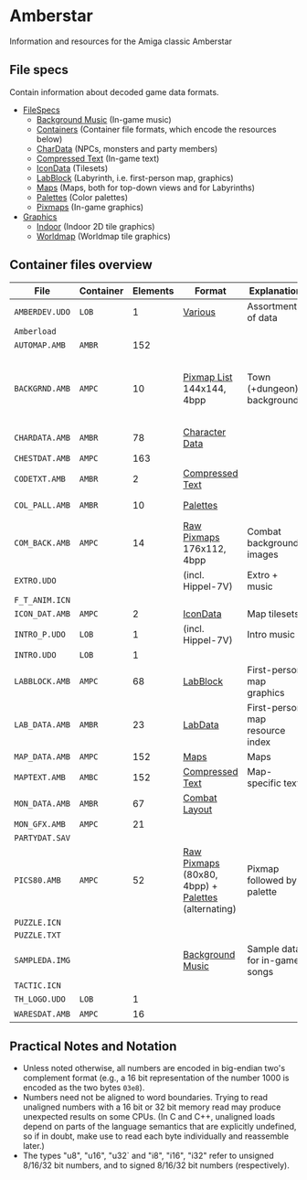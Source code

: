 # Amberstar

Information and resources for the Amiga classic Amberstar

## File specs

Contain information about decoded game data formats.

- [FileSpecs](FileSpecs/)
  - [Background Music](FileSpecs/Hippel-CoSo.md) (In-game music)
  - [Containers](FileSpecs/Containers.md) (Container file formats, which encode the resources below)
  - [CharData](FileSpecs/CharData.md) (NPCs, monsters and party members)
  - [Compressed Text](FileSpecs/CompressedText.md) (In-game text)
  - [IconData](FileSpecs/IconData.md) (Tilesets)
  - [LabBlock](FileSpecs/LabData.md) (Labyrinth, i.e. first-person map, graphics)
  - [Maps](FileSpecs/Maps.md) (Maps, both for top-down views and for Labyrinths)
  - [Palettes](FileSpecs/Palettes.md) (Color palettes)
  - [Pixmaps](FileSpecs/Pixmaps.md) (In-game graphics)
- [Graphics](Graphics/)
  - [Indoor](Graphics/Indoor/) (Indoor 2D tile graphics)
  - [Worldmap](Graphics/Worldmap/) (Worldmap tile graphics)

## Container files overview

| File           | Container | Elements | Format                                                                                              | Explanation                     | Decoded                                                                    |
|----------------|-----------|----------|-----------------------------------------------------------------------------------------------------|---------------------------------|----------------------------------------------------------------------------|
| `AMBERDEV.UDO` | `LOB`     | 1        | [Various](FileSpecs/Amberdev.md)                                                                    | Assortment of data              | only very partially                                                        |
| `Amberload`    |           |          |                                                                                                     |                                 |                                                                            |
| `AUTOMAP.AMB`  | `AMBR`    | 152      |                                                                                                     |                                 |                                                                            |
| `BACKGRND.AMB` | `AMPC`    | 10       | [Pixmap List](FileSpecs/Pixmaps.md) 144x144, 4bpp                                                   | Town (+dungeon) backgrounds     | yes (outdoors sunrise/sunset gradients missing, likely handled elsewhere?) |
| `CHARDATA.AMB` | `AMBR`    | 78       | [Character Data](FileSpecs/CharData.md)                                                             |                                 |                                                                            |
| `CHESTDAT.AMB` | `AMPC`    | 163      |                                                                                                     |                                 |                                                                            |
| `CODETXT.AMB`  | `AMBR`    | 2        | [Compressed Text](FileSpecs/CompressedText.md)                                                      |                                 | yes                                                                        |
| `COL_PALL.AMB` | `AMBR`    | 10       | [Palettes](FileSpecs/Palettes.md)                                                                   |                                 | for all intents and purposes                                               |
| `COM_BACK.AMB` | `AMPC`    | 14       | [Raw Pixmaps](FileSpecs/Pixmaps.md)  176x112, 4bpp                                                  | Combat background images        | Missing palettes                                                           |
| `EXTRO.UDO`    |           |          | (incl. Hippel-7V)                                                                                   | Extro + music                   |                                                                            |
| `F_T_ANIM.ICN` |           |          |                                                                                                     |                                 |                                                                            |
| `ICON_DAT.AMB` | `AMPC`    | 2        | [IconData](FileSpecs/IconData.md)                                                                   | Map tilesets                    | mostly                                                                     |
| `INTRO_P.UDO`  | `LOB`     | 1        | (incl. Hippel-7V)                                                                                   | Intro music                     |                                                                            |
| `INTRO.UDO`    | `LOB`     | 1        |                                                                                                     |                                 |                                                                            |
| `LABBLOCK.AMB` | `AMPC`    | 68       | [LabBlock](FileSpecs/LabData.md)                                                                    | First-person map graphics       | yes                                                                        |
| `LAB_DATA.AMB` | `AMBR`    | 23       | [LabData](FileSpecs/LabData.md)                                                                     | First-person map resource index | yes                                                                        |
| `MAP_DATA.AMB` | `AMPC`    | 152      | [Maps](FileSpecs/Maps.md)                                                                           | Maps                            | mostly                                                                     |
| `MAPTEXT.AMB`  | `AMBC`    | 152      | [Compressed Text](FileSpecs/CompressedText.md)                                                      | Map-specific text               | yes                                                                        |
| `MON_DATA.AMB` | `AMBR`    | 67       | [Combat Layout](FileSpecs/CombatLayout.md)                                                          |                                 |                                                                            |
| `MON_GFX.AMB`  | `AMPC`    | 21       |                                                                                                     |                                 |                                                                            |
| `PARTYDAT.SAV` |           |          |                                                                                                     |                                 |                                                                            |
| `PICS80.AMB`   | `AMPC`    | 52       | [Raw Pixmaps](FileSpecs/Pixmaps.md) (80x80, 4bpp) + [Palettes](FileSpecs/Palettes.md) (alternating) | Pixmap followed by palette      | yes                                                                        |
| `PUZZLE.ICN`   |           |          |                                                                                                     |                                 |                                                                            |
| `PUZZLE.TXT`   |           |          |                                                                                                     |                                 |                                                                            |
| `SAMPLEDA.IMG` |           |          | [Background Music](FileSpecs/Hippel-CoSo.md)                                                        | Sample data for in-game songs   | yes                                                                        |
| `TACTIC.ICN`   |           |          |                                                                                                     |                                 |                                                                            |
| `TH_LOGO.UDO`  | `LOB`     | 1        |                                                                                                     |                                 |                                                                            |
| `WARESDAT.AMB` | `AMPC`    | 16       |                                                                                                     |                                 |                                                                            |

## Practical Notes and Notation

- Unless noted otherwise, all numbers are encoded in big-endian two's complement format (e.g., a 16 bit representation of the number 1000 is encoded as the two bytes `03e8`).
- Numbers need not be aligned to word boundaries. Trying to read unaligned numbers with a 16 bit or 32 bit memory read may produce unexpected results on some CPUs. (In C and C++, unaligned loads depend on parts of the language semantics that are explicitly undefined, so if in doubt, make use to read each byte individually and reassemble later.)
- The types "u8", "u16", "u32` and "i8", "i16", "i32" refer to unsigned 8/16/32 bit numbers, and to signed 8/16/32 bit numbers (respectively).

